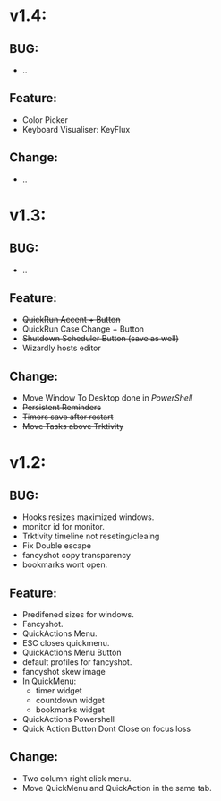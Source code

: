 # v1.4:

## BUG:
- ..
## Feature:
- Color Picker
- Keyboard Visualiser: KeyFlux
## Change:
- ..


# v1.3:

## BUG:
- ..

## Feature:
- ~~QuickRun Accent + Button~~
- QuickRun Case Change + Button
- ~~Shutdown Scheduler Button (save as well)~~
- Wizardly hosts editor

## Change:
- Move Window To Desktop done in $PowerShell$
- ~~Persistent Reminders~~
- ~~Timers save after restart~~
- ~~Move Tasks above Trktivity~~

# v1.2:

## BUG: 

- Hooks resizes maximized windows.
- monitor id for monitor.
- Trktivity timeline not reseting/cleaing
- Fix Double escape
- fancyshot copy transparency
- bookmarks wont open.

## Feature:
- Predifened sizes for windows.
- Fancyshot.
- QuickActions Menu. 
- ESC closes quickmenu.
- QuickActions Menu Button
- default profiles for fancyshot.
- fancyshot skew image
- In QuickMenu:
    - timer widget
    - countdown widget
    - bookmarks widget
- QuickActions Powershell 
- Quick Action Button Dont Close on focus loss 

## Change:
- Two column right click menu.
- Move QuickMenu and QuickAction in the same tab.